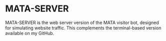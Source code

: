 # MATA-SERVER
MATA-SERVER is the web server version of the MATA visitor bot, designed for simulating website traffic. This complements the terminal-based version available on my GitHub.
